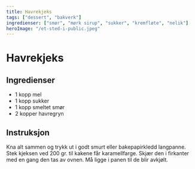 ```yaml
---
title: Havrekjeks
tags: ["dessert", "bakverk"]
ingredienser: ["smør", "mørk sirup", "sukker", "kremfløte", "nelik"]
heroImage: "/et-sted-i-public.jpeg"
---
```


# Havrekjeks

## Ingredienser

- 1 kopp mel
- 1 kopp sukker
- 1 kopp smeltet smør
- 2 kopper havregryn

## Instruksjon

Kna alt sammen og trykk ut i godt smurt eller bakepapirkledd langpanne. Stek kjeksen ved 200 gr. til kakene får karamellfarge. Skjær den i firkanter med en gang den tas av ovnen. Må ligge i panen til de blir avkjølt.
